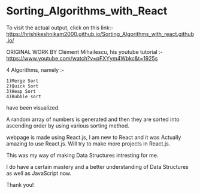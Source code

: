 # Sorting_Algorithms_with_React

To visit the actual output, click on this link:-https://hrishikeshnikam2000.github.io/Sorting_Algorithms_with_react.github.io/

ORIGINAL WORK BY Clément Mihailescu, his youtube tutorial :- https://www.youtube.com/watch?v=pFXYym4Wbkc&t=1925s

4 Algorithms, namely :-
  
 
    1)Merge Sort
    2)Quick Sort
    3)Heap Sort
    4)Bubble sort
    
have been visualized.
 
 
A random array of numbers is generated and then they are sorted into ascending order by using various sorting method.
 
webpage is made using React.js, I am new to React and it was Actually amazing to use React.js.
Will try to make more projects in React.js.
 
This was my way of making Data Structures intresting for me.

I do have a certain mastery and a better understanding of Data Structures as well as JavaScript now.



Thank you!

